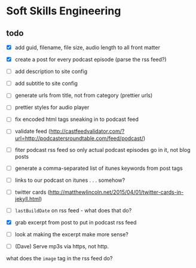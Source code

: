 # Soft Skills Engineering

## todo

- [x] add guid, filename, file size, audio length to all front matter
- [x] create a post for every podcast episode (parse the rss feed?)
- [ ] add description to site config
- [ ] add subtitle to site config
- [ ] generate urls from title, not from category (prettier urls)
- [ ] prettier styles for audio player
- [ ] fix encoded html tags sneaking in to podcast feed
- [ ] validate feed (http://castfeedvalidator.com/?url=http://podcastersroundtable.com/feed/podcast/)
- [ ] fiter podcast rss feed so only actual podcast episodes go in it, not blog posts
- [ ] generate a comma-separated list of itunes keywords from post tags
- [ ] links to our podcast on itunes . . . somehow?
- [ ] twitter cards (http://matthewlincoln.net/2015/04/01/twitter-cards-in-jekyll.html)
- [ ] `lastBuildDate` on rss feed - what does that do?
- [x] grab excerpt from post to put in podcast rss feed
- [ ] look at making the excerpt make more sense?
- [ ] (Dave) Serve mp3s via https, not http.


what does the `image` tag in the rss feed do?
